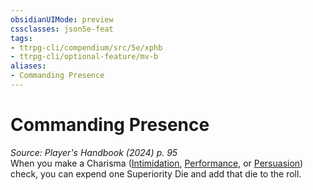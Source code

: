 ```yaml
---
obsidianUIMode: preview
cssclasses: json5e-feat
tags:
- ttrpg-cli/compendium/src/5e/xphb
- ttrpg-cli/optional-feature/mv-b
aliases:
- Commanding Presence
---
```

# Commanding Presence
*Source: Player's Handbook (2024) p. 95*  
When you make a Charisma ([Intimidation](Інструменти%20ДМ/CLI/rules/skills.md#Intimidation), [Performance](Інструменти%20ДМ/CLI/rules/skills.md#Performance), or [Persuasion](Інструменти%20ДМ/CLI/rules/skills.md#Persuasion)) check, you can expend one Superiority Die and add that die to the roll.